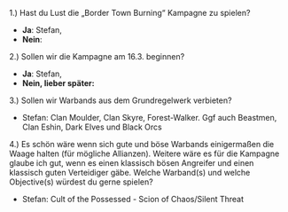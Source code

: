 1.) Hast du Lust die „Border Town Burning“ Kampagne zu spielen?  
 - **Ja**: Stefan,   
 - **Nein**:  

2.) Sollen wir die Kampagne am 16.3. beginnen?  
 - **Ja**: Stefan,   
 - **Nein, lieber später:**

3.) Sollen wir Warbands aus dem Grundregelwerk verbieten?  
 - Stefan: Clan Moulder, Clan Skyre, Forest-Walker. Ggf auch Beastmen, Clan Eshin, Dark Elves und Black Orcs  

4.) Es schön wäre wenn sich gute und böse Warbands einigermaßen die Waage halten (für mögliche Allianzen). Weitere wäre es für die Kampagne glaube ich gut, wenn es einen klassisch bösen Angreifer und einen klassisch guten Verteidiger gäbe. Welche Warband(s) und welche Objective(s) würdest du gerne spielen?  
 - Stefan: Cult of the Possessed - Scion of Chaos/Silent Threat
